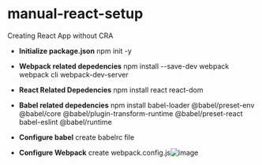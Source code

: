 # manual-react-setup
Creating React App without CRA

- **Initialize package.json**	npm init -y
	
- **Webpack related depedencies**	npm install --save-dev webpack webpack cli webpack-dev-server
	
- **React Related Depedencies**	npm install react react-dom
	
- **Babel related depedencies**	npm install babel-loader @babel/preset-env @babel/core @babel/plugin-transform-runtime @babel/preset-react babel-eslint @babel/runtime
	
- **Configure babel**	create babelrc file
	
- **Configure Webpack**	create webpack.config.js![image](https://user-images.githubusercontent.com/65181847/189466774-f1d2a68b-7650-4240-9d2b-aa8982b5861a.png)
